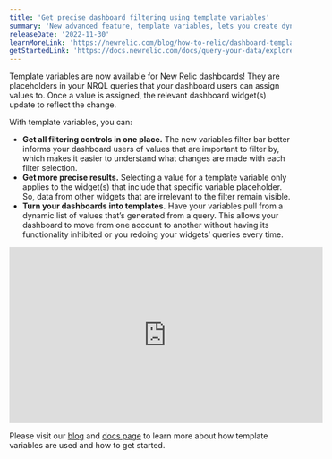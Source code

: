 ```yaml
---
title: 'Get precise dashboard filtering using template variables' 
summary: 'New advanced feature, template variables, lets you create dynamic dashboards that are easier to navigate and filter through' 
releaseDate: '2022-11-30' 
learnMoreLink: 'https://newrelic.com/blog/how-to-relic/dashboard-template-variables' 
getStartedLink: 'https://docs.newrelic.com/docs/query-your-data/explore-query-data/dashboards/dashboard-template-variables/'
---
```

Template variables are now available for New Relic dashboards! They are placeholders in your NRQL queries that your dashboard users can assign values to. Once a value is assigned, the relevant dashboard widget(s) update to reflect the change. 

With template variables, you can:
* **Get all filtering controls in one place.** The new variables filter bar better informs your dashboard users of values that are important to filter by, which makes it easier to understand what changes are made with each filter selection. 
* **Get more precise results.** Selecting a value for a template variable only applies to the widget(s) that include that specific variable placeholder. So, data from other widgets that are irrelevant to the filter remain visible.
* **Turn your dashboards into templates.** Have your variables pull from a dynamic list of values that’s generated from a query. This allows your dashboard to move from one account to another without having its functionality inhibited or you redoing your widgets’ queries every time.

<iframe width="560" height="315" src="https://newrelic.wistia.com/medias/9kfak4qkff" frameborder="0" allow="accelerometer; autoplay; clipboard-write; encrypted-media; gyroscope; picture-in-picture" allowfullscreen></iframe>

Please visit our [blog](https://newrelic.com/blog/how-to-relic/dashboard-template-variables) and [docs page](https://docs.newrelic.com/docs/query-your-data/explore-query-data/dashboards/dashboard-template-variables/) to learn more about how template variables are used and how to get started. 